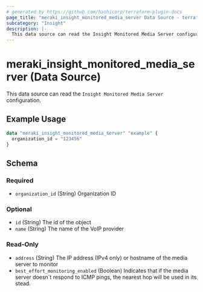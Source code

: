 ```yaml
---
# generated by https://github.com/hashicorp/terraform-plugin-docs
page_title: "meraki_insight_monitored_media_server Data Source - terraform-provider-meraki"
subcategory: "Insight"
description: |-
  This data source can read the Insight Monitored Media Server configuration.
---
```


# meraki_insight_monitored_media_server (Data Source)

This data source can read the `Insight Monitored Media Server` configuration.

## Example Usage

```terraform
data "meraki_insight_monitored_media_server" "example" {
  organization_id = "123456"
}
```

<!-- schema generated by tfplugindocs -->
## Schema

### Required

- `organization_id` (String) Organization ID

### Optional

- `id` (String) The id of the object
- `name` (String) The name of the VoIP provider

### Read-Only

- `address` (String) The IP address (IPv4 only) or hostname of the media server to monitor
- `best_effort_monitoring_enabled` (Boolean) Indicates that if the media server doesn`t respond to ICMP pings, the nearest hop will be used in its stead.
